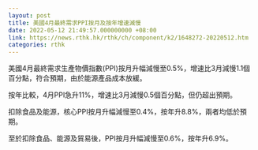 ```yaml
---
layout: post
title: 美國4月最終需求PPI按月及按年增速減慢
date: 2022-05-12 21:49:57.000000000 +08:00
link: https://news.rthk.hk/rthk/ch/component/k2/1648272-20220512.htm
categories: rthk
---
```


美國4月最終需求生產物價指數(PPI)按月升幅減慢至0.5%，增速比3月減慢1.1個百分點，符合預期，由於能源產品成本放緩。

按年比較，4月PPI急升11%，增速比3月減慢0.5個百分點，但仍超出預期。

扣除食品及能源，核心PPI按月升幅減慢至0.4%，按年升8.8%，兩者均低於預期。

至於扣除食品、能源及貿易後，PPI按月升幅減慢至0.6%，按年升6.9%。
